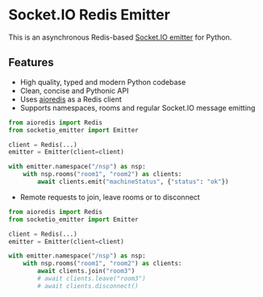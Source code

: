 # Socket.IO Redis Emitter

This is an asynchronous Redis-based [Socket.IO emitter](https://socket.io/docs/v4/emitting-events/) for Python.

## Features

- High quality, typed and modern Python codebase
- Clean, concise and Pythonic API
- Uses [aioredis](https://aioredis.readthedocs.io/en/latest/) as a Redis client
- Supports namespaces, rooms and regular Socket.IO message emitting

```python
from aioredis import Redis
from socketio_emitter import Emitter

client = Redis(...)
emitter = Emitter(client=client)

with emitter.namespace("/nsp") as nsp:
    with nsp.rooms("room1", "room2") as clients:
        await clients.emit("machineStatus", {"status": "ok"})
```

- Remote requests to join, leave rooms or to disconnect 

```python
from aioredis import Redis
from socketio_emitter import Emitter

client = Redis(...)
emitter = Emitter(client=client)

with emitter.namespace("/nsp") as nsp:
    with nsp.rooms("room1", "room2") as clients:
        await clients.join("room3")
        # await clients.leave("room3")
        # await clients.disconnect()
```